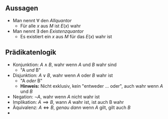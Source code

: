 ## Aussagen
- Man nennt $\forall$ den _Allquantor_
	- Für alle $x$ aus $M$ ist $E(x)$ wahr
- Man nennt $\exists$ den _Existenzquantor_
	- Es existiert ein $x$ aus $M$ für das $E(x)$ wahr ist
## Prädikatenlogik
- Konjunktion: $A \land B$, wahr wenn $A$ und $B$ wahr sind
	- "A _und_ B"
- Disjunktion: $A \lor B$, wahr wenn $A$ oder $B$ wahr ist
	- "A _oder_ B"
	- __Hinweis:__ Nicht exklusiv, kein "entweder ... oder", auch wahr wenn $A$ und $B$ 
- Negation: $\lnot A$, wahr wenn $A$ nicht wahr ist
- Implikation: $A \implies B$, wann $A$ wahr ist, ist auch B wahr
- Äquivalenz: $A \iff B$, _genau dann_ wenn $A$ gilt, gilt auch $B$
- 